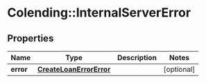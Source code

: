 # Colending::InternalServerError

## Properties
Name | Type | Description | Notes
------------ | ------------- | ------------- | -------------
**error** | [**CreateLoanErrorError**](CreateLoanErrorError.md) |  | [optional] 

